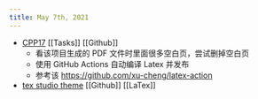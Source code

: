 ```yaml
---
title: May 7th, 2021
---
```


- [CPP17](https://github.com/MeouSker77/Cpp17) [[Tasks]] [[Github]]
	- 看该项目生成的 PDF 文件时里面很多空白页，尝试删掉空白页
	- 使用 GitHub Actions 自动编译 Latex 并发布
	- 参考该 https://github.com/xu-cheng/latex-action
- [tex studio theme](https://github.com/Francis-Hsu/TeXstudio_Solarized) [[Github]] [[LaTex]]